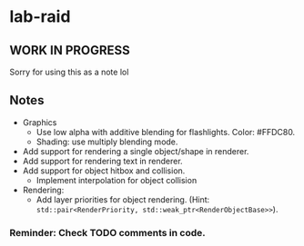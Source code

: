# lab-raid

## WORK IN PROGRESS

Sorry for using this as a note lol

## Notes
- Graphics
	- Use low alpha with additive blending for flashlights. Color: #FFDC80.
	- Shading: use multiply blending mode.
- Add support for rendering a single object/shape in renderer.
- Add support for rendering text in renderer.
- Add support for object hitbox and collision.
	- Implement interpolation for object collision
- Rendering:
	- Add layer priorities for object rendering. (Hint: `std::pair<RenderPriority, std::weak_ptr<RenderObjectBase>>`).

### Reminder: Check TODO comments in code.